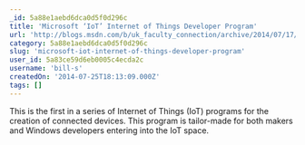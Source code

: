 ```yaml
---
_id: 5a88e1aebd6dca0d5f0d296c
title: 'Microsoft ‘IoT’ Internet of Things Developer Program'
url: 'http://blogs.msdn.com/b/uk_faculty_connection/archive/2014/07/17/microsoft-iot-internet-of-things-developer-program.aspx'
category: 5a88e1aebd6dca0d5f0d296c
slug: 'microsoft-iot-internet-of-things-developer-program'
user_id: 5a83ce59d6eb0005c4ecda2c
username: 'bill-s'
createdOn: '2014-07-25T18:13:09.000Z'
tags: []
---
```


This is the first in a series of Internet of Things (IoT) programs for the creation of connected devices.  This program is tailor-made for both makers and Windows developers entering into the IoT space.
